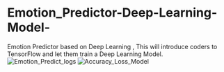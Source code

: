 # Emotion_Predictor-Deep-Learning-Model-
Emotion Predictor based on Deep Learning , This will introduce coders to TensorFlow and let them train a Deep Learning Model.
![Emotion_Predict_logs](https://github.com/user-attachments/assets/ce42c2ec-0244-4274-8365-e1531508a1e1)
![Accuracy_Loss_Model](https://github.com/user-attachments/assets/d8a14448-b0dd-45ca-b263-e2bbd977eb6a)


